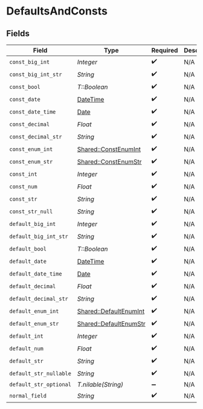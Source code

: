 # DefaultsAndConsts


## Fields

| Field                                                                        | Type                                                                         | Required                                                                     | Description                                                                  |
| ---------------------------------------------------------------------------- | ---------------------------------------------------------------------------- | ---------------------------------------------------------------------------- | ---------------------------------------------------------------------------- |
| `const_big_int`                                                              | *Integer*                                                                    | :heavy_check_mark:                                                           | N/A                                                                          |
| `const_big_int_str`                                                          | *String*                                                                     | :heavy_check_mark:                                                           | N/A                                                                          |
| `const_bool`                                                                 | *T::Boolean*                                                                 | :heavy_check_mark:                                                           | N/A                                                                          |
| `const_date`                                                                 | [DateTime](https://ruby-doc.org/stdlib-2.6.1/libdoc/date/rdoc/DateTime.html) | :heavy_check_mark:                                                           | N/A                                                                          |
| `const_date_time`                                                            | [Date](https://ruby-doc.org/stdlib-2.6.1/libdoc/date/rdoc/Date.html)         | :heavy_check_mark:                                                           | N/A                                                                          |
| `const_decimal`                                                              | *Float*                                                                      | :heavy_check_mark:                                                           | N/A                                                                          |
| `const_decimal_str`                                                          | *String*                                                                     | :heavy_check_mark:                                                           | N/A                                                                          |
| `const_enum_int`                                                             | [Shared::ConstEnumInt](../../models/shared/constenumint.md)                  | :heavy_check_mark:                                                           | N/A                                                                          |
| `const_enum_str`                                                             | [Shared::ConstEnumStr](../../models/shared/constenumstr.md)                  | :heavy_check_mark:                                                           | N/A                                                                          |
| `const_int`                                                                  | *Integer*                                                                    | :heavy_check_mark:                                                           | N/A                                                                          |
| `const_num`                                                                  | *Float*                                                                      | :heavy_check_mark:                                                           | N/A                                                                          |
| `const_str`                                                                  | *String*                                                                     | :heavy_check_mark:                                                           | N/A                                                                          |
| `const_str_null`                                                             | *String*                                                                     | :heavy_check_mark:                                                           | N/A                                                                          |
| `default_big_int`                                                            | *Integer*                                                                    | :heavy_check_mark:                                                           | N/A                                                                          |
| `default_big_int_str`                                                        | *String*                                                                     | :heavy_check_mark:                                                           | N/A                                                                          |
| `default_bool`                                                               | *T::Boolean*                                                                 | :heavy_check_mark:                                                           | N/A                                                                          |
| `default_date`                                                               | [DateTime](https://ruby-doc.org/stdlib-2.6.1/libdoc/date/rdoc/DateTime.html) | :heavy_check_mark:                                                           | N/A                                                                          |
| `default_date_time`                                                          | [Date](https://ruby-doc.org/stdlib-2.6.1/libdoc/date/rdoc/Date.html)         | :heavy_check_mark:                                                           | N/A                                                                          |
| `default_decimal`                                                            | *Float*                                                                      | :heavy_check_mark:                                                           | N/A                                                                          |
| `default_decimal_str`                                                        | *String*                                                                     | :heavy_check_mark:                                                           | N/A                                                                          |
| `default_enum_int`                                                           | [Shared::DefaultEnumInt](../../models/shared/defaultenumint.md)              | :heavy_check_mark:                                                           | N/A                                                                          |
| `default_enum_str`                                                           | [Shared::DefaultEnumStr](../../models/shared/defaultenumstr.md)              | :heavy_check_mark:                                                           | N/A                                                                          |
| `default_int`                                                                | *Integer*                                                                    | :heavy_check_mark:                                                           | N/A                                                                          |
| `default_num`                                                                | *Float*                                                                      | :heavy_check_mark:                                                           | N/A                                                                          |
| `default_str`                                                                | *String*                                                                     | :heavy_check_mark:                                                           | N/A                                                                          |
| `default_str_nullable`                                                       | *String*                                                                     | :heavy_check_mark:                                                           | N/A                                                                          |
| `default_str_optional`                                                       | *T.nilable(String)*                                                          | :heavy_minus_sign:                                                           | N/A                                                                          |
| `normal_field`                                                               | *String*                                                                     | :heavy_check_mark:                                                           | N/A                                                                          |
